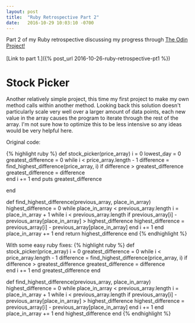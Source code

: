 ```yaml
---
layout: post
title:  "Ruby Retrospective Part 2"
date:   2016-10-29 10:03:10 -0700
---
```


Part 2 of my Ruby retrospective discussing my progress through [The Odin Project!](http://www.theodinproject.com/courses/ruby-programming)
<br><br>[Link to part 1.]({% post_url 2016-10-26-ruby-retrospective-pt1 %})




<h1>Stock Picker</h1>

Another relatively simple project, this time my first project to make my own method calls within another method. Looking back this solution doesn't particularly scale very well over a larger amount of data points, each new value in the array causes the program to iterate through the rest of the array. I'm not sure how to optimize this to be less intensive so any ideas would be very helpful here.

Original code:

{% highlight ruby %}
def stock_picker(price_array)
  i = 0
  lowest_day = 0
  greatest_difference = 0
  while i < price_array.length - 1
      difference = find_highest_difference(price_array, i)
      if difference > greatest_difference
        greatest_difference = difference  
      end
    i += 1
  end
  puts greatest_difference
  
end

def find_highest_difference(previous_array, place_in_array)
  highest_difference = 0
  while place_in_array < previous_array.length
    i = place_in_array + 1
    while i < previous_array.length
      if previous_array[i] - previous_array[place_in_array] > highest_difference
        highest_difference = previous_array[i] - previous_array[place_in_array]
      end
      i += 1
    end
    place_in_array += 1
  end
  return highest_difference
end
{% endhighlight %}

With some easy ruby fixes:
{% highlight ruby %}
def stock_picker(price_array)
  i = 0
  greatest_difference = 0
  while i < price_array.length - 1
      difference = find_highest_difference(price_array, i)
      if difference > greatest_difference
        greatest_difference = difference  
      end
    i += 1
  end
  greatest_difference 
end

def find_highest_difference(previous_array, place_in_array)
  highest_difference = 0
  while place_in_array < previous_array.length
    i = place_in_array + 1
    while i < previous_array.length
      if previous_array[i] - previous_array[place_in_array] > highest_difference
        highest_difference = previous_array[i] - previous_array[place_in_array]
      end
      i += 1
    end
    place_in_array += 1
  end
  highest_difference
end
{% endhighlight %}

